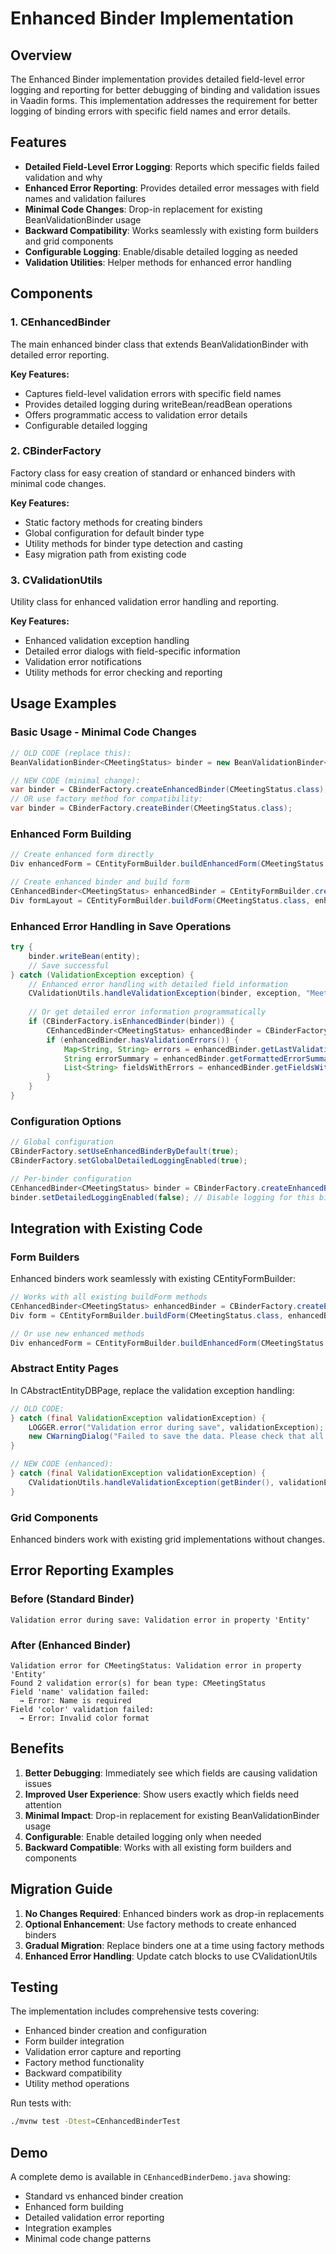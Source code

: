 # Enhanced Binder Implementation

## Overview

The Enhanced Binder implementation provides detailed field-level error logging and reporting for better debugging of binding and validation issues in Vaadin forms. This implementation addresses the requirement for better logging of binding errors with specific field names and error details.

## Features

- **Detailed Field-Level Error Logging**: Reports which specific fields failed validation and why
- **Enhanced Error Reporting**: Provides detailed error messages with field names and validation failures
- **Minimal Code Changes**: Drop-in replacement for existing BeanValidationBinder usage
- **Backward Compatibility**: Works seamlessly with existing form builders and grid components
- **Configurable Logging**: Enable/disable detailed logging as needed
- **Validation Utilities**: Helper methods for enhanced error handling

## Components

### 1. CEnhancedBinder
The main enhanced binder class that extends BeanValidationBinder with detailed error reporting.

**Key Features:**
- Captures field-level validation errors with specific field names
- Provides detailed logging during writeBean/readBean operations  
- Offers programmatic access to validation error details
- Configurable detailed logging

### 2. CBinderFactory
Factory class for easy creation of standard or enhanced binders with minimal code changes.

**Key Features:**
- Static factory methods for creating binders
- Global configuration for default binder type
- Utility methods for binder type detection and casting
- Easy migration path from existing code

### 3. CValidationUtils
Utility class for enhanced validation error handling and reporting.

**Key Features:**
- Enhanced validation exception handling
- Detailed error dialogs with field-specific information
- Validation error notifications
- Utility methods for error checking and reporting

## Usage Examples

### Basic Usage - Minimal Code Changes

```java
// OLD CODE (replace this):
BeanValidationBinder<CMeetingStatus> binder = new BeanValidationBinder<>(CMeetingStatus.class);

// NEW CODE (minimal change):
var binder = CBinderFactory.createEnhancedBinder(CMeetingStatus.class);
// OR use factory method for compatibility:
var binder = CBinderFactory.createBinder(CMeetingStatus.class);
```

### Enhanced Form Building

```java
// Create enhanced form directly
Div enhancedForm = CEntityFormBuilder.buildEnhancedForm(CMeetingStatus.class);

// Create enhanced binder and build form
CEnhancedBinder<CMeetingStatus> enhancedBinder = CEntityFormBuilder.createEnhancedBinder(CMeetingStatus.class);
Div formLayout = CEntityFormBuilder.buildForm(CMeetingStatus.class, enhancedBinder);
```

### Enhanced Error Handling in Save Operations

```java
try {
    binder.writeBean(entity);
    // Save successful
} catch (ValidationException exception) {
    // Enhanced error handling with detailed field information
    CValidationUtils.handleValidationException(binder, exception, "Meeting Status");
    
    // Or get detailed error information programmatically
    if (CBinderFactory.isEnhancedBinder(binder)) {
        CEnhancedBinder<CMeetingStatus> enhancedBinder = CBinderFactory.asEnhancedBinder(binder);
        if (enhancedBinder.hasValidationErrors()) {
            Map<String, String> errors = enhancedBinder.getLastValidationErrors();
            String errorSummary = enhancedBinder.getFormattedErrorSummary();
            List<String> fieldsWithErrors = enhancedBinder.getFieldsWithErrors();
        }
    }
}
```

### Configuration Options

```java
// Global configuration
CBinderFactory.setUseEnhancedBinderByDefault(true);
CBinderFactory.setGlobalDetailedLoggingEnabled(true);

// Per-binder configuration
CEnhancedBinder<CMeetingStatus> binder = CBinderFactory.createEnhancedBinder(CMeetingStatus.class, true);
binder.setDetailedLoggingEnabled(false); // Disable logging for this binder
```

## Integration with Existing Code

### Form Builders
Enhanced binders work seamlessly with existing CEntityFormBuilder:

```java
// Works with all existing buildForm methods
CEnhancedBinder<CMeetingStatus> enhancedBinder = CBinderFactory.createEnhancedBinder(CMeetingStatus.class);
Div form = CEntityFormBuilder.buildForm(CMeetingStatus.class, enhancedBinder);

// Or use new enhanced methods
Div enhancedForm = CEntityFormBuilder.buildEnhancedForm(CMeetingStatus.class);
```

### Abstract Entity Pages
In CAbstractEntityDBPage, replace the validation exception handling:

```java
// OLD CODE:
} catch (final ValidationException validationException) {
    LOGGER.error("Validation error during save", validationException);
    new CWarningDialog("Failed to save the data. Please check that all required fields are filled and values are valid.").open();
}

// NEW CODE (enhanced):
} catch (final ValidationException validationException) {
    CValidationUtils.handleValidationException(getBinder(), validationException, entityClass.getSimpleName());
}
```

### Grid Components
Enhanced binders work with existing grid implementations without changes.

## Error Reporting Examples

### Before (Standard Binder)
```
Validation error during save: Validation error in property 'Entity'
```

### After (Enhanced Binder)
```
Validation error for CMeetingStatus: Validation error in property 'Entity'
Found 2 validation error(s) for bean type: CMeetingStatus
Field 'name' validation failed:
  → Error: Name is required
Field 'color' validation failed:
  → Error: Invalid color format
```

## Benefits

1. **Better Debugging**: Immediately see which fields are causing validation issues
2. **Improved User Experience**: Show users exactly which fields need attention
3. **Minimal Impact**: Drop-in replacement for existing BeanValidationBinder usage
4. **Configurable**: Enable detailed logging only when needed
5. **Backward Compatible**: Works with all existing form builders and components

## Migration Guide

1. **No Changes Required**: Enhanced binders work as drop-in replacements
2. **Optional Enhancement**: Use factory methods to create enhanced binders
3. **Gradual Migration**: Replace binders one at a time using factory methods
4. **Enhanced Error Handling**: Update catch blocks to use CValidationUtils

## Testing

The implementation includes comprehensive tests covering:
- Enhanced binder creation and configuration
- Form builder integration
- Validation error capture and reporting
- Factory method functionality
- Backward compatibility
- Utility method operations

Run tests with:
```bash
./mvnw test -Dtest=CEnhancedBinderTest
```

## Demo

A complete demo is available in `CEnhancedBinderDemo.java` showing:
- Standard vs enhanced binder creation
- Enhanced form building
- Detailed validation error reporting
- Integration examples
- Minimal code change patterns